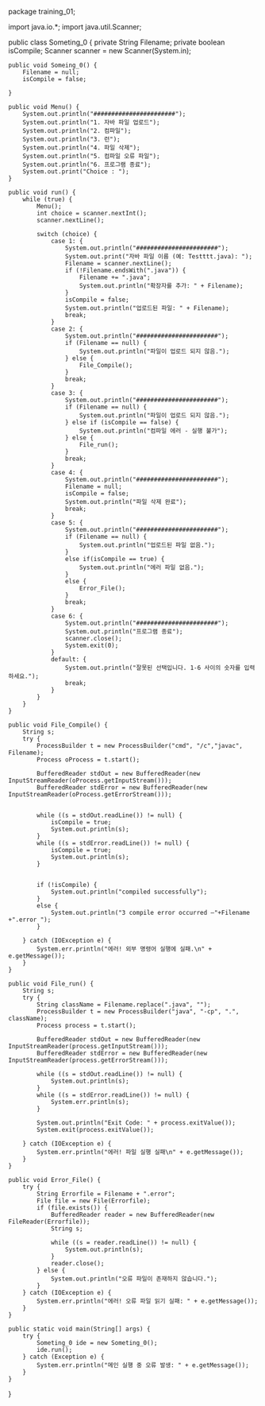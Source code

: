 package training_01;

import java.io.*;
import java.util.Scanner;

public class Someting_0 {
    private String Filename;
    private boolean isCompile;
    Scanner scanner = new Scanner(System.in);

    public void Someing_0() {
        Filename = null;
        isCompile = false;
        
    }

    public void Menu() {
        System.out.println("#######################");
        System.out.println("1. 자바 파일 업로드");
        System.out.println("2. 컴파일");
        System.out.println("3. 런");
        System.out.println("4. 파일 삭제");
        System.out.println("5. 컴파일 오류 파일");
        System.out.println("6. 프로그램 종료");
        System.out.print("Choice : ");
    }

    public void run() {
        while (true) {
            Menu();
            int choice = scanner.nextInt();
            scanner.nextLine();

            switch (choice) {
                case 1: {
                    System.out.println("#######################");
                    System.out.print("자바 파일 이름 (예: Testttt.java): ");
                    Filename = scanner.nextLine();
                    if (!Filename.endsWith(".java")) {
                        Filename += ".java";
                        System.out.println("확장자를 추가: " + Filename);
                    }
                    isCompile = false;
                    System.out.println("업로드된 파일: " + Filename);
                    break;
                }
                case 2: {
                    System.out.println("#######################");
                    if (Filename == null) {
                        System.out.println("파일이 업로드 되지 않음.");
                    } else {
                        File_Compile();
                    }
                    break;
                }
                case 3: {
                    System.out.println("#######################");
                    if (Filename == null) {
                        System.out.println("파일이 업로드 되지 않음.");
                    } else if (isCompile == false) {
                        System.out.println("컴파일 에러 - 실행 불가");
                    } else {
                        File_run();
                    }
                    break;
                }
                case 4: {
                    System.out.println("#######################");
                    Filename = null;
                    isCompile = false;
                    System.out.println("파일 삭제 완료");
                    break;
                }
                case 5: {
                    System.out.println("#######################");
                    if (Filename == null) {
                        System.out.println("업로드된 파일 없음.");
                    } 
                    else if(isCompile == true) {
                    	System.out.println("에러 파일 없음.");
                    }
                    else {
                        Error_File();
                    }
                    break;
                }
                case 6: {
                    System.out.println("#######################");
                    System.out.println("프로그램 종료");
                    scanner.close();
                    System.exit(0);
                }
                default: {
                    System.out.println("잘못된 선택입니다. 1-6 사이의 숫자를 입력하세요.");
                    break;
                }
            }
        }
    }

    public void File_Compile() {
        String s;
        try {
        	ProcessBuilder t = new ProcessBuilder("cmd", "/c","javac", Filename);
        	Process oProcess = t.start();

            BufferedReader stdOut = new BufferedReader(new InputStreamReader(oProcess.getInputStream()));
            BufferedReader stdError = new BufferedReader(new InputStreamReader(oProcess.getErrorStream()));

            
            while ((s = stdOut.readLine()) != null) {
            	isCompile = true;
                System.out.println(s);
            }
            while ((s = stdError.readLine()) != null) {
            	isCompile = true;
                System.out.println(s);
            }
            
            
            if (!isCompile) {
                System.out.println("compiled successfully");
            }
            else {
            	System.out.println("3 compile error occurred –"+Filename +".error ");
            }

        } catch (IOException e) {
            System.err.println("에러! 외부 명령어 실행에 실패.\n" + e.getMessage());
        }
    }

    public void File_run() {
        String s;
        try {
            String className = Filename.replace(".java", "");
            ProcessBuilder t = new ProcessBuilder("java", "-cp", ".", className);
            Process process = t.start();

            BufferedReader stdOut = new BufferedReader(new InputStreamReader(process.getInputStream()));
            BufferedReader stdError = new BufferedReader(new InputStreamReader(process.getErrorStream()));

            while ((s = stdOut.readLine()) != null) {
                System.out.println(s);
            }
            while ((s = stdError.readLine()) != null) {
                System.err.println(s);
            }

            System.out.println("Exit Code: " + process.exitValue()); 
            System.exit(process.exitValue());

        } catch (IOException e) {
            System.err.println("에러! 파일 실행 실패\n" + e.getMessage());
        }
    }

    public void Error_File() {
        try {
            String Errorfile = Filename + ".error";
            File file = new File(Errorfile);
            if (file.exists()) {
                BufferedReader reader = new BufferedReader(new FileReader(Errorfile));
                String s;
 
                while ((s = reader.readLine()) != null) {
                    System.out.println(s);
                }
                reader.close();
            } else {
                System.out.println("오류 파일이 존재하지 않습니다.");
            }
        } catch (IOException e) {
            System.err.println("에러! 오류 파일 읽기 실패: " + e.getMessage());
        }
    }

    public static void main(String[] args) {
        try {
            Someting_0 ide = new Someting_0();
            ide.run();
        } catch (Exception e) {
            System.err.println("메인 실행 중 오류 발생: " + e.getMessage());
        }
    }
}
